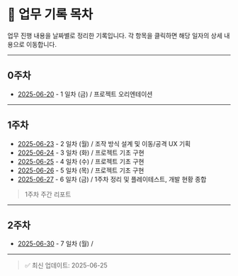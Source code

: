 # 📅 업무 기록 목차

업무 진행 내용을 날짜별로 정리한 기록입니다. 각 항목을 클릭하면 해당 일자의 상세 내용으로 이동합니다.

---

## 0주차

- [2025-06-20](https://devp0tion.github.io/DevP0tion/ToB/TOB_1일차) - 1 일차 (금) / 프로젝트 오리엔테이션

---

## 1주차

- [2025-06-23](https://devp0tion.github.io/DevP0tion/ToB/TOB_2일차) - 2 일차 (월) / 조작 방식 설계 및 이동/공격 UX 기획  
- [2025-06-24](https://devp0tion.github.io/DevP0tion/ToB/TOB_3일차) - 3 일차 (화) / 프로젝트 기초 구현
- [2025-06-25](https://devp0tion.github.io/DevP0tion/ToB/TOB_4일차) - 4 일차 (수) / 프로젝트 기초 구현
- [2025-06-26](https://devp0tion.github.io/DevP0tion/ToB/TOB_5일차) - 5 일차 (목) / 프로젝트 기초 구현
- [2025-06-27](https://devp0tion.github.io/DevP0tion/ToB/TOB_5일차) - 6 일차 (금) / 1주차 정리 및 플레이테스트, 개발 현황 종합

> 1주차 주간 리포트
> 

---
## 2주차

- [2025-06-30](https://devp0tion.github.io/DevP0tion/ToB/TOB_7일차) - 7 일차 (월) /  


---

> ✅ 최신 업데이트: 2025-06-25
